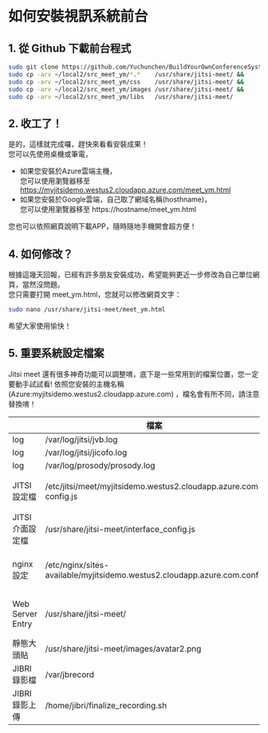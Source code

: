 # 如何安裝視訊系統前台


## 1. 從 Github 下載前台程式 
```bash
sudo git clone https://github.com/Yuchunchen/BuildYourOwnConferenceSystem.git ./local2 &&
sudo cp -arv ~/local2/src_meet_ym/*.*    /usr/share/jitsi-meet/ &&
sudo cp -arv ~/local2/src_meet_ym/css    /usr/share/jitsi-meet/ &&
sudo cp -arv ~/local2/src_meet_ym/images /usr/share/jitsi-meet/ &&
sudo cp -arv ~/local2/src_meet_ym/libs   /usr/share/jitsi-meet/ 
```

## 2. 收工了！
是的，這樣就完成囉，趕快來看看安裝成果！  
您可以先使用桌機或筆電，
* 如果您安裝於Azure雲端主機，  
  您可以使用瀏覽器移至 https://myjitsidemo.westus2.cloudapp.azure.com/meet_ym.html
* 如果您安裝於Google雲端，自己取了網域名稱(hosthname)，  
  您可以使用瀏覽器移至 https://hostname/meet_ym.html 

您也可以依照網頁說明下載APP，隨時隨地手機開會超方便！

## 4. 如何修改？
根據這幾天回報，已經有許多朋友安裝成功，希望能夠更近一步修改為自己單位網頁，當然沒問題。   
您只需要打開 meet_ym.html，您就可以修改網頁文字：  
```bash
sudo nano /usr/share/jitsi-meet/meet_ym.html
```

希望大家使用愉快！

## 5. 重要系統設定檔案
Jitsi meet 還有很多神奇功能可以調整唷，底下是一些常用到的檔案位置，您一定要動手試試看!
依照您安裝的主機名稱(Azure:myjitsidemo.westus2.cloudapp.azure.com) ，檔名會有所不同，請注意替換唷！

|              |檔案    |說明|備註|
|--------------|-------|---|---|
|log           |/var/log/jitsi/jvb.log        |||
|log           |/var/log/jitsi/jicofo.log     |||
|log           |/var/log/prosody/prosody.log  |||  
|JITSI設定檔    |/etc/jitsi/meet/myjitsidemo.westus2.cloudapp.azure.com-config.js|!注意主機名稱||
|JITSI介面設定檔|/usr/share/jitsi-meet/interface_config.js  | ||
|nginx 設定    |/etc/nginx/sites-available/myjitsidemo.westus2.cloudapp.azure.com.conf|!注意主機名稱|重新啟動sudo systemctl restart nginx.service && sudo nano /etc/jitsi/meet/myjitsidemo.westus2.cloudapp.azure.com-config.js|
| Web Server Entry |/usr/share/jitsi-meet/| Jitsi meet home page|||
| 靜態大頭貼    |/usr/share/jitsi-meet/images/avatar2.png|||
|JIBRI錄影檔   |/var/jbrecord |||
|JIBRI錄影上傳  |/home/jibri/finalize_recording.sh |||
